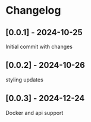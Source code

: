 # Changelog

## [0.0.1] - 2024-10-25

Initial commit with changes

## [0.0.2] - 2024-10-26

styling updates

## [0.0.3] - 2024-12-24

Docker and api support
